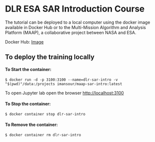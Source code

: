 # DLR ESA SAR Introduction Course

The tutorial can be deployed to a local computer using the docker image available in Docker Hub or to the Multi-Mission Algorithm and Analysis Platform (MAAP), a collaborative project between NASA and ESA.

Docker Hub: [Image](https://hub.docker.com/repository/docker/imansour/maap-sar-intro/tags?page=1&ordering=last_updated)

## To deploy the training locally

#### To Start the container:

    $ docker run -d -p 3100:3100 --name=dlr-sar-intro -v "$(pwd)"/data:/projects imansour/maap-sar-intro:latest
To open Jupyter lab open the browser [http://localhost:3100](http://localhost:3100)

#### To Stop the container: 
    $ docker container stop dlr-sar-intro
    
#### To Remove the container: 
    $ docker container rm dlr-sar-intro

